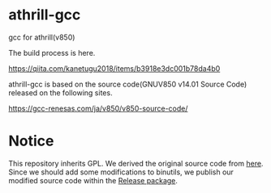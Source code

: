 # athrill-gcc
gcc for athrill(v850)

The build process is here.

https://qiita.com/kanetugu2018/items/b3918e3dc001b78da4b0

athrill-gcc is based on the source code(GNUV850 v14.01 Source Code) released on the following sites.

https://gcc-renesas.com/ja/v850/v850-source-code/

# Notice

This repository inherits GPL. We derived the original source code from [here](https://gcc-renesas.com/ja/v850/v850-source-code/).  
Since we should add some modifications to binutils, we publish our modified source code within the [Release package](https://github.com/toppers/athrill-gcc-v850e2m/releases).


